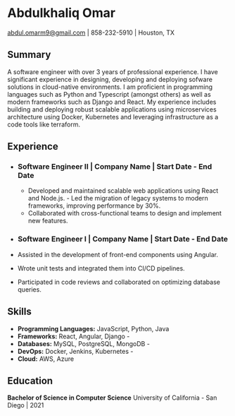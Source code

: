 
# Abdulkhaliq Omar

abdul.omarm9@gmail.com | 858-232-5910 | Houston, TX 

## Summary 
A software engineer with over 3 years of professional experience. I have significant experience in designing, developing and deploying sofware solutions in cloud-native environments.
I am proficient in programming languages such as Python and Typescript (amongst others) as well as modern frameworks such as Django and React. My experience includes building and deploying robust scalable applications using microservices architecture using Docker, Kubernetes and leveraging infrastructure as a code tools like terraform.

## Experience
- ### Software Engineer II | Company Name | Start Date - End Date
  -  Developed and maintained scalable web applications using React and Node.js. - Led the migration of legacy systems to modern frameworks, improving performance by 30%.
  -  Collaborated with cross-functional teams to design and implement new features.
      
- ### Software Engineer I | Company Name | Start Date - End Date
-  Assisted in the development of front-end components using Angular.
- Wrote unit tests and integrated them into CI/CD pipelines.
- Participated in code reviews and collaborated on optimizing database queries.

## Skills 
- **Programming Languages:** JavaScript, Python, Java
- **Frameworks:** React, Angular, Django -
- **Databases:** MySQL, PostgreSQL, MongoDB -
- **DevOps:** Docker, Jenkins, Kubernetes -
- **Cloud:** AWS, Azure
## Education 

**Bachelor of Science in Computer Science** University of California - San Diego | 2021

